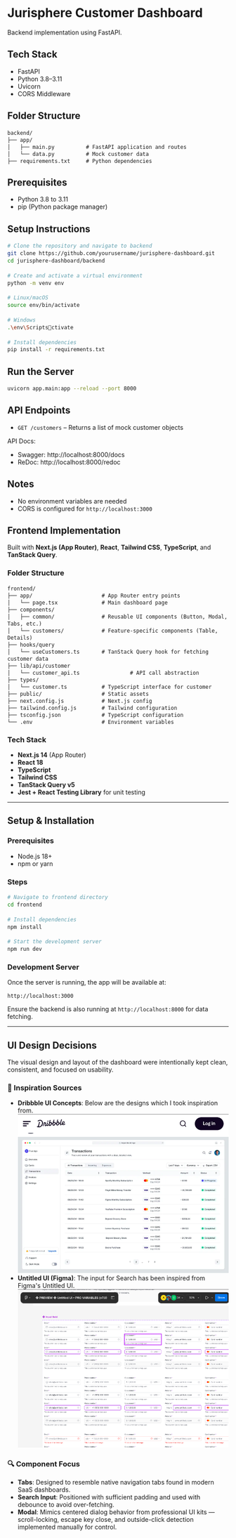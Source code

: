# Jurisphere Customer Dashboard

Backend implementation using FastAPI.

## Tech Stack

- FastAPI
- Python 3.8–3.11
- Uvicorn
- CORS Middleware

## Folder Structure

```
backend/
├── app/
│   ├── main.py          # FastAPI application and routes
│   └── data.py          # Mock customer data
├── requirements.txt     # Python dependencies
```

## Prerequisites

- Python 3.8 to 3.11
- pip (Python package manager)

## Setup Instructions

```bash
# Clone the repository and navigate to backend
git clone https://github.com/yourusername/jurisphere-dashboard.git
cd jurisphere-dashboard/backend

# Create and activate a virtual environment
python -m venv env

# Linux/macOS
source env/bin/activate

# Windows
.\env\Scriptsctivate

# Install dependencies
pip install -r requirements.txt
```

## Run the Server

```bash
uvicorn app.main:app --reload --port 8000
```

## API Endpoints

- `GET /customers` – Returns a list of mock customer objects

API Docs:
- Swagger: http://localhost:8000/docs
- ReDoc: http://localhost:8000/redoc

## Notes
- No environment variables are needed
- CORS is configured for `http://localhost:3000`

## Frontend Implementation

Built with **Next.js (App Router)**, **React**, **Tailwind CSS**, **TypeScript**, and **TanStack Query**.

### Folder Structure

```
frontend/
├── app/                      # App Router entry points
│   └── page.tsx              # Main dashboard page
├── components/
│   ├── common/               # Reusable UI components (Button, Modal, Tabs, etc.)
│   └── customers/            # Feature-specific components (Table, Details)
├── hooks/query
│   └── useCustomers.ts       # TanStack Query hook for fetching customer data
├── lib/api/customer
│   └── customer_api.ts                # API call abstraction
├── types/
│   └── customer.ts           # TypeScript interface for customer
├── public/                   # Static assets
├── next.config.js            # Next.js config
├── tailwind.config.js        # Tailwind configuration
├── tsconfig.json             # TypeScript configuration
└── .env                      # Environment variables
```

### Tech Stack

- **Next.js 14** (App Router)
- **React 18**
- **TypeScript**
- **Tailwind CSS**
- **TanStack Query v5**
- **Jest + React Testing Library** for unit testing

---

## Setup & Installation

### Prerequisites

- Node.js 18+
- npm or yarn

### Steps

```bash
# Navigate to frontend directory
cd frontend

# Install dependencies
npm install

# Start the development server
npm run dev
```

### Development Server

Once the server is running, the app will be available at:

```
http://localhost:3000
```

Ensure the backend is also running at `http://localhost:8000` for data fetching.

---

## UI Design Decisions

The visual design and layout of the dashboard were intentionally kept clean, consistent, and focused on usability.

### 🎨 Inspiration Sources

- **Dribbble UI Concepts**: Below are the designs which I took inspiration from.
    ![Table Design](./public/inspirations/table-inspiration.png)
- **Untitled UI (Figma)**: The input for Search has been inspired from Figma's Untitled UI.
    ![Input Inspiration](./public/inspirations/input-inspiration.png)

### 🔍 Component Focus

- **Tabs**: Designed to resemble native navigation tabs found in modern SaaS dashboards.
- **Search Input**: Positioned with sufficient padding and used with debounce to avoid over-fetching.
- **Modal**: Mimics centered dialog behavior from professional UI kits — scroll-locking, escape key close, and outside-click detection implemented manually for control.
